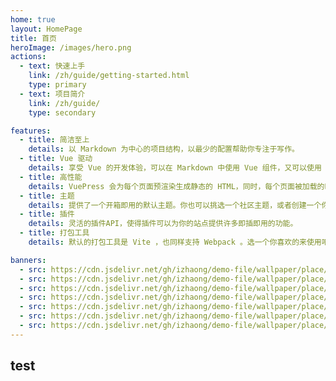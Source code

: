 ```yaml
---
home: true
layout: HomePage
title: 首页
heroImage: /images/hero.png
actions:
  - text: 快速上手
    link: /zh/guide/getting-started.html
    type: primary
  - text: 项目简介
    link: /zh/guide/
    type: secondary

features:
  - title: 简洁至上
    details: 以 Markdown 为中心的项目结构，以最少的配置帮助你专注于写作。
  - title: Vue 驱动
    details: 享受 Vue 的开发体验，可以在 Markdown 中使用 Vue 组件，又可以使用 Vue 来开发自定义主题。
  - title: 高性能
    details: VuePress 会为每个页面预渲染生成静态的 HTML，同时，每个页面被加载的时候，将作为 SPA 运行。
  - title: 主题
    details: 提供了一个开箱即用的默认主题。你也可以挑选一个社区主题，或者创建一个你自己的主题。
  - title: 插件
    details: 灵活的插件API，使得插件可以为你的站点提供许多即插即用的功能。
  - title: 打包工具
    details: 默认的打包工具是 Vite ，也同样支持 Webpack 。选一个你喜欢的来使用吧！

banners:
  - src: https://cdn.jsdelivr.net/gh/izhaong/demo-file/wallpaper/place/BarHarborCave_EN-AU8598700153_1920x1080.jpeg
  - src: https://cdn.jsdelivr.net/gh/izhaong/demo-file/wallpaper/place/BubbleNebula_ZH-CN2787112807_1920x1080.jpeg
  - src: https://cdn.jsdelivr.net/gh/izhaong/demo-file/wallpaper/place/BulgariaPerseids_EN-AU11585904087_1920x1080.jpeg
  - src: https://cdn.jsdelivr.net/gh/izhaong/demo-file/wallpaper/place/MundoFalls_ROW9309097946_1920x1080.jpeg
  - src: https://cdn.jsdelivr.net/gh/izhaong/demo-file/wallpaper/place/PingganVillage_ZH-CN10035092925_1920x1080.jpeg
  - src: https://cdn.jsdelivr.net/gh/izhaong/demo-file/wallpaper/place/QingMingHuangShan_ZH-CN12993895964_1920x1080.jpeg
  - src: https://cdn.jsdelivr.net/gh/izhaong/demo-file/wallpaper/place/SpainSurfer_EN-AU11271138486_1920x1080.jpeg
---
```


## test
